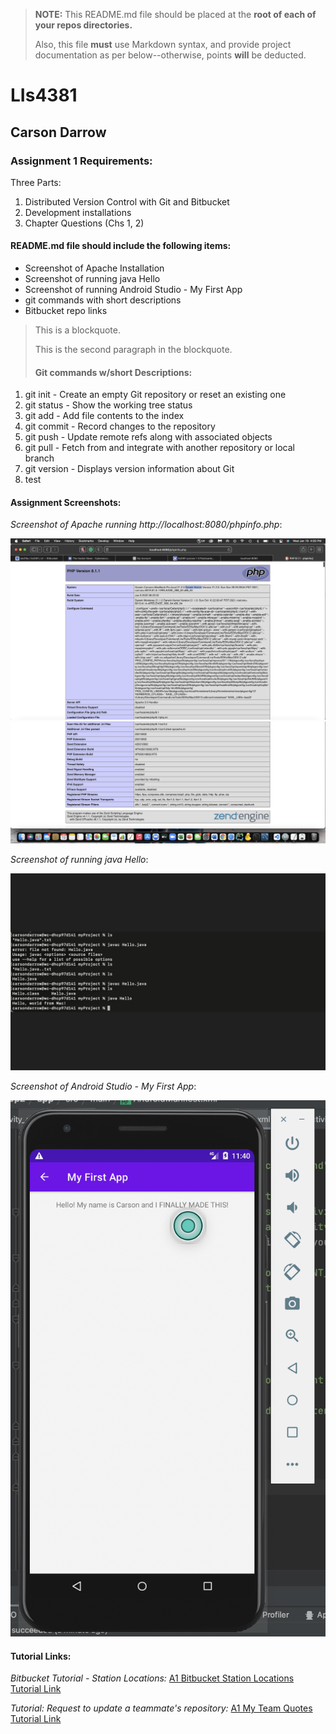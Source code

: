 > **NOTE:** This README.md file should be placed at the **root of each of your repos directories.**
>
>Also, this file **must** use Markdown syntax, and provide project documentation as per below--otherwise, points **will** be deducted.
>

# LIs4381

## Carson Darrow

### Assignment 1 Requirements:

Three Parts:

1. Distributed Version Control with Git and Bitbucket
2. Development installations
3. Chapter Questions (Chs 1, 2)

#### README.md file should include the following items:

* Screenshot of Apache Installation 
* Screenshot of running java Hello
* Screenshot of running Android Studio - My First App
* git commands with short descriptions
* Bitbucket repo links

> This is a blockquote.
> 
> This is the second paragraph in the blockquote.
>
> #### Git commands w/short Descriptions:

1. git init -  Create an empty Git repository or reset an existing one
2. git status -  Show the working tree status
3. git add -  Add file contents to the index
4. git commit - Record changes to the repository
5. git push - Update remote refs along with associated objects
6. git pull - Fetch from and integrate with another repository or local branch 
7. git version - Displays version information about Git
8. test

#### Assignment Screenshots:

*Screenshot of Apache running http://localhost:8080/phpinfo.php*:

![Apache Installation Screenshot](img/apache.png)
![Apache Installation Screenshot](img/apache2.png)

*Screenshot of running java Hello*:

![JDK Installation Screenshot](img/jdk_install.png)

*Screenshot of Android Studio - My First App*:

![Android Studio Installation Screenshot](img/android.png)


#### Tutorial Links:

*Bitbucket Tutorial - Station Locations:*
[A1 Bitbucket Station Locations Tutorial Link](https://bitbucket.org/cbd19a/bitbucketstationlocations/ "Bitbucket Station Locations")

*Tutorial: Request to update a teammate's repository:*
[A1 My Team Quotes Tutorial Link](https://bitbucket.org/username/myteamquotes/ "My Team Quotes Tutorial")